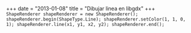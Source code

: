 +++
date = "2013-01-08"
title = "Dibujar linea en libgdx"
+++
` ShapeRenderer shapeRenderer = new ShapeRenderer();
                  shapeRenderer.begin(ShapeType.Line);
                  shapeRenderer.setColor(1, 1, 0, 1);
                  shapeRenderer.line(x1, y1, x2, y2);
                  shapeRenderer.end();`
